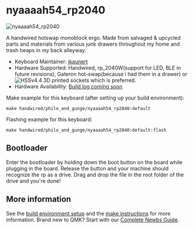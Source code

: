 # nyaaaah54_rp2040

![nyaaaah54_rp2040](https://i.imgur.com/Kig3OeG.jpeg)

A handwired hotswap monoblock ergo. Made from salvaged & upcycled parts and materials from various junk drawers throughout my home and trash heaps in my back alleyway.

* Keyboard Maintainer: [jkaunert](https://github.com/jkaunert)
* Hardware Supported: Handwired, rp_2040W(support for LED, BLE in future revisions), Gateron hot-swap(because i had them in a drawer) or ![HSSv4.4 3D printed sockets](https://github.com/stingray127/handwirehotswap) which is preferred.
* Hardware Availability: [Build log coming soon](https://philoandgunge.com/handwired/builds/nyaaaah54_rp2040)

Make example for this keyboard (after setting up your build environment):

    make handwired/philo_and_gunge/nyaaaah54_rp2040:default

Flashing example for this keyboard:

    make handwired/philo_and_gunge/nyaaaah54_rp2040:default:flash

## Bootloader

Enter the bootloader by holding down the boot button on the board while plugging in the board. Release the button and your machine should recognize the rp as a drive.  Drag and drop the file in the root folder of the drive and you're done!

## More information

See the [build environment setup](https://docs.qmk.fm/#/getting_started_build_tools) and the [make instructions](https://docs.qmk.fm/#/getting_started_make_guide) for more information. Brand new to QMK? Start with our [Complete Newbs Guide](https://docs.qmk.fm/#/newbs).